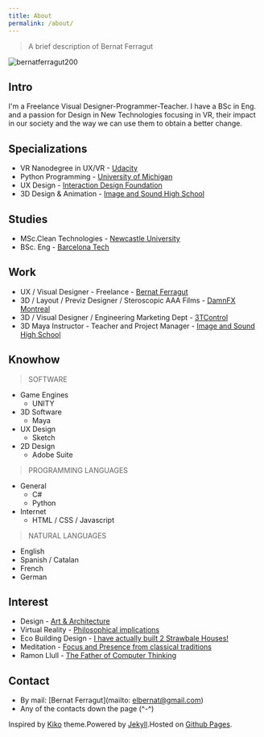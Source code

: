 ```yaml
---
title: About
permalink: /about/
---
```


>A brief description of Bernat Ferragut

![bernatferragut200](https://cloud.githubusercontent.com/assets/17754060/20561006/910a3a16-b152-11e6-9219-fb614ee86870.png)

## Intro

I'm a Freelance Visual Designer-Programmer-Teacher. I have a BSc in Eng. and a passion for Design 
in New Technologies focusing in VR, their impact in our society and the way we can use them to obtain a better change.

## Specializations

* VR Nanodegree in UX/VR - [Udacity](https://www.udacity.com/course/vr-developer-nanodegree--nd017)
* Python Programming - [University of Michigan](https://www.coursera.org/specializations/python)
* UX Design - [Interaction Design Foundation](https://www.interaction-design.org)
* 3D Design & Animation - [Image and Sound High School](http://www.cev.com/)

## Studies

* MSc.Clean Technologies - [Newcastle University](http://www.ncl.ac.uk/postgraduate/courses/degrees/clean-technology-msc-pgdip/#profile)
* BSc. Eng - [Barcelona Tech](https://www.euetib.upc.edu/)

## Work

* UX / Visual Designer - Freelance -  [Bernat Ferragut](http://bernatferragut.co/)
* 3D / Layout / Previz Designer / Steroscopic AAA Films - [DamnFX Montreal](https://www.youtube.com/watch?v=0OZCyVEFVyY)
* 3D / Visual Designer / Engineering Marketing Dept - [3TControl](http://3tcontrol.com/en/company.php)
* 3D Maya Instructor - Teacher and Project Manager - [Image and Sound High School](http://www.cev.com/)

## Knowhow

>SOFTWARE

* Game Engines
  * UNITY
* 3D Software
  * Maya
* UX Design
  * Sketch
* 2D Design
  * Adobe Suite
  
>PROGRAMMING LANGUAGES

* General
  * C#
  * Python
* Internet
  * HTML / CSS / Javascript
  
>NATURAL LANGUAGES

* English
* Spanish / Catalan
* French
* German

## Interest

* Design - [Art & Architecture](https://en.wikipedia.org/wiki/Antoni_Gaud%C3%AD)
* Virtual Reality - [Philosophical implications](https://github.com/bernatferragut/vr-100-questions)
* Eco Building Design - [I have actually built 2 Strawbale Houses!](http://www.terracines.ca/)
* Meditation - [Focus and Presence from classical traditions](http://www.suttama.dhamma.org/Dhamma-Suttama.4045.0.html?&L=0)
* Ramon Llull - [The Father of Computer Thinking](http://quisestlullus.narpan.net/eng/611_info_eng.html)

## Contact

* By mail: [Bernat Ferragut](mailto: elbernat@gmail.com)
* Any of the contacts down the page (^-^)

Inspired by [Kiko](http://github.com/gfjaru/Kiko) theme.Powered by [Jekyll](http://jekyllrb.com).Hosted on [Github Pages](https://pages.github.com).




